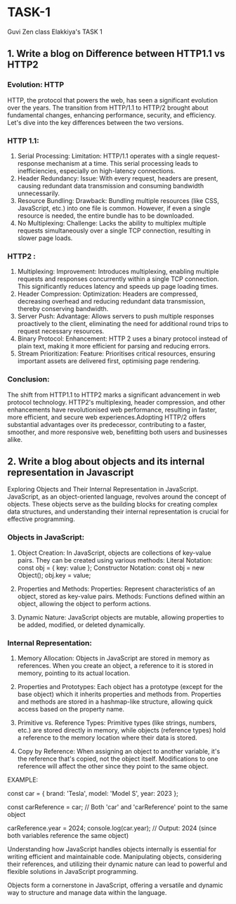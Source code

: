 # TASK-1
Guvi Zen class Elakkiya's TASK 1
## 1. Write a blog on Difference between HTTP1.1 vs HTTP2

### Evolution: HTTP
HTTP, the protocol that powers the web, has seen a significant evolution over the years. The transition from HTTP/1.1 to HTTP/2 brought about fundamental changes, enhancing performance, security, and efficiency. Let's dive into the key differences between the two versions.

### HTTP 1.1:
1. Serial Processing:
Limitation: HTTP/1.1 operates with a single request-response mechanism at a time. This serial processing leads to inefficiencies, especially on high-latency connections.
2. Header Redundancy:
Issue: With every request, headers are present, causing redundant data transmission and consuming bandwidth unnecessarily.
3. Resource Bundling:
Drawback: Bundling multiple resources (like CSS, JavaScript, etc.) into one file is common. However, if even a single resource is needed, the entire bundle has to be downloaded.
4. No Multiplexing:
Challenge: Lacks the ability to multiplex multiple requests simultaneously over a single TCP connection, resulting in slower page loads.

### HTTP2 :
1. Multiplexing:
Improvement: Introduces multiplexing, enabling multiple requests and responses concurrently within a single TCP connection. This significantly reduces latency and speeds up page loading times.
2. Header Compression:
Optimization: Headers are compressed, decreasing overhead and reducing redundant data transmission, thereby conserving bandwidth.
3. Server Push:
Advantage: Allows servers to push multiple responses proactively to the client, eliminating the need for additional round trips to request necessary resources.
4. Binary Protocol:
Enhancement: HTTP 2 uses a binary protocol instead of plain text, making it more efficient for parsing and reducing errors.
5. Stream Prioritization:
Feature: Prioritises critical resources, ensuring important assets are delivered first, optimising page rendering.

### Conclusion:
The shift from HTTP1.1 to HTTP2 marks a significant advancement in web protocol technology. HTTP2's multiplexing, header compression, and other enhancements have revolutionised web performance, resulting in faster, more efficient, and secure web experiences.Adopting HTTP/2 offers substantial advantages over its predecessor, contributing to a faster, smoother, and more responsive web, benefitting both users and businesses alike.

## 2. Write a blog about objects and its internal representation in Javascript

Exploring Objects and Their Internal Representation in JavaScript. JavaScript, as an object-oriented language, revolves around the concept of objects. These objects serve as the building blocks for creating complex data structures, and understanding their internal representation is crucial for effective programming.

### Objects in JavaScript:
1. Object Creation:
In JavaScript, objects are collections of key-value pairs. They can be created using various methods:
Literal Notation: const obj = { key: value };
Constructor Notation: const obj = new Object(); obj.key = value;

2. Properties and Methods:
Properties: Represent characteristics of an object, stored as key-value pairs.
Methods: Functions defined within an object, allowing the object to perform actions.

3. Dynamic Nature:
JavaScript objects are mutable, allowing properties to be added, modified, or deleted dynamically.

### Internal Representation:
1. Memory Allocation:
Objects in JavaScript are stored in memory as references. When you create an object, a reference to it is stored in memory, pointing to its actual location.

2. Properties and Prototypes:
Each object has a prototype (except for the base object) which it inherits properties and methods from.
Properties and methods are stored in a hashmap-like structure, allowing quick access based on the property name.

3. Primitive vs. Reference Types:
Primitive types (like strings, numbers, etc.) are stored directly in memory, while objects (reference types) hold a reference to the memory location where their data is stored.

4. Copy by Reference:
When assigning an object to another variable, it's the reference that's copied, not the object itself. Modifications to one reference will affect the other since they point to the same object.


EXAMPLE: 

const car = {
    brand: 'Tesla',
    model: 'Model S',
    year: 2023
};

const carReference = car; // Both 'car' and 'carReference' point to the same object

carReference.year = 2024;
console.log(car.year); // Output: 2024 (since both variables reference the same object)

Understanding how JavaScript handles objects internally is essential for writing efficient and maintainable code. Manipulating objects, considering their references, and utilizing their dynamic nature can lead to powerful and flexible solutions in JavaScript programming.

Objects form a cornerstone in JavaScript, offering a versatile and dynamic way to structure and manage data within the language.

